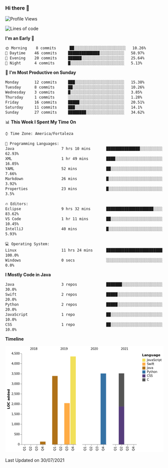 ### Hi there 👋

<!--
**samuelpsouza/samuelpsouza** is a ✨ _special_ ✨ repository because its `README.md` (this file) appears on your GitHub profile.

Here are some ideas to get you started:

- 🔭 I’m currently working on ...
- 🌱 I’m currently learning ...
- 👯 I’m looking to collaborate on ...
- 🤔 I’m looking for help with ...
- 💬 Ask me about ...
- 📫 How to reach me: ...
- 😄 Pronouns: ...
- ⚡ Fun fact: ...
-->

<!--START_SECTION:waka-->
![Profile Views](http://img.shields.io/badge/Profile%20Views-1-blue)

![Lines of code](https://img.shields.io/badge/From%20Hello%20World%20I%27ve%20Written-16941%20lines%20of%20code-blue)

**I'm an Early 🐤** 

```text
🌞 Morning    8 commits      ██░░░░░░░░░░░░░░░░░░░░░░░   10.26% 
🌆 Daytime    46 commits     ██████████████░░░░░░░░░░░   58.97% 
🌃 Evening    20 commits     ██████░░░░░░░░░░░░░░░░░░░   25.64% 
🌙 Night      4 commits      █░░░░░░░░░░░░░░░░░░░░░░░░   5.13%

```
📅 **I'm Most Productive on Sunday** 

```text
Monday       12 commits     ███░░░░░░░░░░░░░░░░░░░░░░   15.38% 
Tuesday      8 commits      ██░░░░░░░░░░░░░░░░░░░░░░░   10.26% 
Wednesday    3 commits      █░░░░░░░░░░░░░░░░░░░░░░░░   3.85% 
Thursday     1 commits      ░░░░░░░░░░░░░░░░░░░░░░░░░   1.28% 
Friday       16 commits     █████░░░░░░░░░░░░░░░░░░░░   20.51% 
Saturday     11 commits     ███░░░░░░░░░░░░░░░░░░░░░░   14.1% 
Sunday       27 commits     ████████░░░░░░░░░░░░░░░░░   34.62%

```


📊 **This Week I Spent My Time On** 

```text
⌚︎ Time Zone: America/Fortaleza

💬 Programming Languages: 
Java                     7 hrs 10 mins       ███████████████░░░░░░░░░░   62.93% 
XML                      1 hr 49 mins        ████░░░░░░░░░░░░░░░░░░░░░   16.05% 
YAML                     52 mins             ██░░░░░░░░░░░░░░░░░░░░░░░   7.66% 
Markdown                 26 mins             █░░░░░░░░░░░░░░░░░░░░░░░░   3.92% 
Properties               23 mins             █░░░░░░░░░░░░░░░░░░░░░░░░   3.5%

🔥 Editors: 
Eclipse                  9 hrs 32 mins       █████████████████████░░░░   83.62% 
VS Code                  1 hr 11 mins        ██░░░░░░░░░░░░░░░░░░░░░░░   10.45% 
IntelliJ                 40 mins             █░░░░░░░░░░░░░░░░░░░░░░░░   5.93%

💻 Operating System: 
Linux                    11 hrs 24 mins      █████████████████████████   100.0% 
Windows                  0 secs              ░░░░░░░░░░░░░░░░░░░░░░░░░   0.0%

```

**I Mostly Code in Java** 

```text
Java                     3 repos             ███████░░░░░░░░░░░░░░░░░░   30.0% 
Swift                    2 repos             █████░░░░░░░░░░░░░░░░░░░░   20.0% 
Python                   2 repos             █████░░░░░░░░░░░░░░░░░░░░   20.0% 
JavaScript               1 repo              ██░░░░░░░░░░░░░░░░░░░░░░░   10.0% 
CSS                      1 repo              ██░░░░░░░░░░░░░░░░░░░░░░░   10.0%

```


**Timeline**

![Chart not found](https://raw.githubusercontent.com/samuelpsouza/samuelpsouza/main/charts/bar_graph.png) 


 Last Updated on 30/07/2021
<!--END_SECTION:waka-->